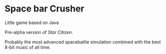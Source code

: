 # Space bar Crusher

Little game based on Java

Pre-alpha version of *Star Citizen*.

Probably the most advanced spacebattle simulation combined with the best 8-bit music of all time.
